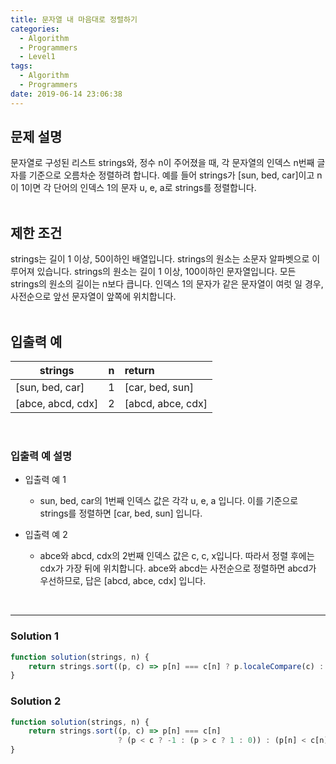 ```yaml
---
title: 문자열 내 마음대로 정렬하기
categories:
  - Algorithm
  - Programmers
  - Level1
tags:
  - Algorithm
  - Programmers
date: 2019-06-14 23:06:38
---
```



## 문제 설명
문자열로 구성된 리스트 strings와, 정수 n이 주어졌을 때, 각 문자열의 인덱스 n번째 글자를 기준으로 오름차순 정렬하려 합니다. 
예를 들어 strings가 [sun, bed, car]이고 n이 1이면 각 단어의 인덱스 1의 문자 u, e, a로 strings를 정렬합니다.
<br/>
<br/>


## 제한 조건
strings는 길이 1 이상, 50이하인 배열입니다.
strings의 원소는 소문자 알파벳으로 이루어져 있습니다.
strings의 원소는 길이 1 이상, 100이하인 문자열입니다.
모든 strings의 원소의 길이는 n보다 큽니다.
인덱스 1의 문자가 같은 문자열이 여럿 일 경우, 사전순으로 앞선 문자열이 앞쪽에 위치합니다.
<br/>
<br/>

## 입출력 예
| strings | n | return |
| --- | :---: | :--- |
| [sun, bed, car] | 1 | [car, bed, sun] |
| [abce, abcd, cdx] | 2 | [abcd, abce, cdx] |
<br/>

### 입출력 예 설명
- 입출력 예 1
	- sun, bed, car의 1번째 인덱스 값은 각각 u, e, a 입니다. 이를 기준으로 strings를 정렬하면 [car, bed, sun] 입니다.

- 입출력 예 2
	- abce와 abcd, cdx의 2번째 인덱스 값은 c, c, x입니다. 따라서 정렬 후에는 cdx가 가장 뒤에 위치합니다. 
	abce와 abcd는 사전순으로 정렬하면 abcd가 우선하므로, 답은 [abcd, abce, cdx] 입니다.

<br/>


---

### Solution 1
```javascript
function solution(strings, n) {
    return strings.sort((p, c) => p[n] === c[n] ? p.localeCompare(c) : p[n].localeCompare(c[n]))
}

```

### Solution 2
```javascript
function solution(strings, n) {
    return strings.sort((p, c) => p[n] === c[n] 
                        ? (p < c ? -1 : (p > c ? 1 : 0)) : (p[n] < c[n] ? -1 : (p[n] > c[n] ? 1 : 0)))
}

```
